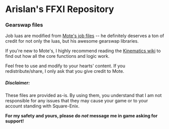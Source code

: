 # Arislan's FFXI Repository


### Gearswap files

Job luas are modified from [Mote's job files](https://github.com/Kinematics/GearSwap-Jobs) -- he definitely deserves a ton of credit for not only the luas, but his awesome gearswap libraries.

If you're new to Mote's, I highly recommend reading the [Kinematics wiki](https://github.com/Kinematics/GearSwap-Jobs/wiki) to find out how all the core functions and logic work.

Feel free to use and modify to your hearts' content.  If you redistribute/share, I only ask that you give credit to Mote.

##### Disclaimer:
These files are provided as-is.  By using them, you understand that I am not responsible for any issues that they may cause your game or to your account standing with Square-Enix.



**For my safety and yours, please do _not_ message me in game asking for support!**
